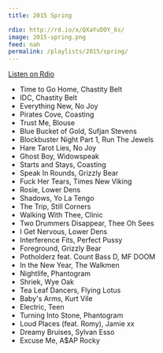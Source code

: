 ```yaml
---
title: 2015 Spring

rdio: http://rd.io/x/QXaYuDOY_6s/
image: 2015-spring.png
feed: nah
permalink: /playlists/2015/spring/
---
```


[Listen on Rdio](http://rd.io/x/QXaYuDOY_6s/)

- Time to Go Home, Chastity Belt
- IDC, Chastity Belt
- Everything New, No Joy
- Pirates Cove, Coasting
- Trust Me, Blouse
- Blue Bucket of Gold, Sufjan Stevens
- Blockbuster Night Part 1, Run The Jewels
- Hare Tarot Lies, No Joy
- Ghost Boy, Widowspeak
- Starts and Stays, Coasting
- Speak In Rounds, Grizzly Bear
- Fuck Her Tears, Times New Viking
- Rosie, Lower Dens
- Shadows, Yo La Tengo
- The Trip, Still Corners
- Walking With Thee, Clinic
- Two Drummers Disappear, Thee Oh Sees
- I Get Nervous, Lower Dens
- Interference Fits, Perfect Pussy
- Foreground, Grizzly Bear
- Potholderz feat. Count Bass D, MF DOOM
- In the New Year, The Walkmen
- Nightlife, Phantogram
- Shriek, Wye Oak
- Tea Leaf Dancers, Flying Lotus
- Baby's Arms, Kurt Vile
- Electric, Teen
- Turning Into Stone, Phantogram
- Loud Places (feat. Romy), Jamie xx
- Dreamy Bruises, Sylvan Esso
- Excuse Me, A\$AP Rocky
